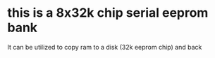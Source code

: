 # this is a 8x32k chip serial eeprom bank

It can be utilized to copy ram to a disk (32k eeprom chip) and back

